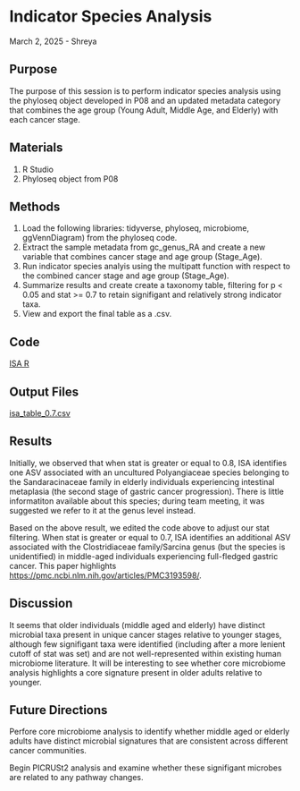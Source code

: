 # Indicator Species Analysis

March 2, 2025 - Shreya

## Purpose
The purpose of this session is to perform indicator species analysis using the phyloseq object developed in P08 and an updated metadata category that combines the age group (Young Adult, Middle Age, and Elderly) with each cancer stage.

## Materials
1. R Studio
2. Phyloseq object from P08

## Methods
1. Load the following libraries: tidyverse, phyloseq, microbiome, ggVennDiagram) from the phyloseq code.
2. Extract the sample metadata from gc_genus_RA and create a new variable that combines cancer stage and age group (Stage_Age).
3. Run indicator species analyis using the multipatt function with respect to the combined cancer stage and age group (Stage_Age).
4. Summarize results and create create a taxonomy table, filtering for p < 0.05 and stat >= 0.7 to retain signifigant and relatively strong indicator taxa. 
5. View and export the final table as a .csv.

## Code

[ISA R](../Rscripts/Aim3/ISA.R)


## Output Files

[isa_table_0.7.csv](../Rscripts/Aim3/isa_table07.csv)

## Results

Initially, we observed that when stat is greater or equal to 0.8, ISA identifies one ASV associated with an uncultured Polyangiaceae species belonging to the Sandaracinaceae family in elderly individuals experiencing intestinal metaplasia (the second stage of gastric cancer progression). There is little informatiton available about this species; during team meeting, it was suggested we refer to it at the genus level instead. 

Based on the above result, we edited the code above to adjust our stat filtering. When stat is greater or equal to 0.7, ISA identifies an additional ASV associated with the Clostridiaceae family/Sarcina genus (but the species is unidentified) in middle-aged individuals experiencing full-fledged gastric cancer. This paper highlights https://pmc.ncbi.nlm.nih.gov/articles/PMC3193598/.

## Discussion

It seems that older individuals (middle aged and elderly) have distinct microbial taxa present in unique cancer stages relative to younger stages, although few signifigant taxa were identified (including after a more lenient cutoff of stat was set) and are not well-represented within existing human microbiome literature. It will be interesting to see whether core microbiome analysis highlights a core signature present in older adults relative to younger.

## Future Directions

Perfore core microbiome analysis to identify whether middle aged or elderly adults have distinct microbial signatures that are consistent across different cancer communities.

Begin PICRUSt2 analysis and examine whether these signifigant microbes are related to any pathway changes.
